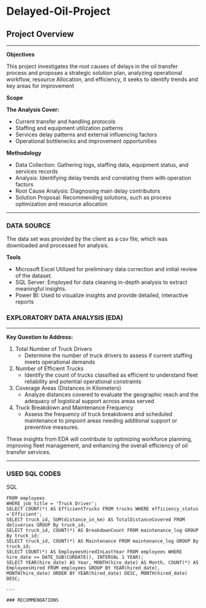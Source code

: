 # Delayed-Oil-Project

## Project Overview
---

**Objectives**

This project investigates the root causes of delays in the oil transfer process and proposes a strategic solution plan, analyzing operational workflow, resource Allocation, and efficiency, it seeks to identify trends and key areas for improvement 

**Scope**

**The Analysis Cover:**
  * Current transfer and handling protocols
  * Staffing and equipment utilization patterns
  * Services delay patterns and external influencing factors
  * Operational bottlenecks and improvement opportunities
  
**Methodology**
 - Data Collection: Gathering logs, staffing data, equipment status, and services records
 - Analysis: Identifying delay trends and correlating them with operation factors
 - Root Cause Analysis: Diagnosing main delay contributors
 - Solution Proposal: Recommending solutions, such as process optimization and resource allocation

---

### DATA SOURCE
The data set was provided by the client as a csv file, which was downloaded and processed for analysis.

**Tools**

- Microsoft Excel Utilized for preliminary data correction and initial review of the dataset.
- SQL Server: Employed for data cleaning in-depth analysis to extract meaningful insights.
- Power BI: Used to visualize insights and provide detailed, interactive reports

### EXPLORATORY DATA ANALYSIS (EDA)

---

**Key Question to Address:**
1. Total Number of Truck Drivers
   - Determine the number of truck drivers to assess if current staffing meets operational demands
2. Number of Efficient Trucks
   - Identify the count of trucks classified as efficient to understand fleet reliability and potential operational constraints
3. Coverage Areas (Distances in Kilometers)
   - Analyze distances covered to evaluate the geographic reach and the adequacy of logistical support across areas served
4. Truck Breakdown and Maintenance Frequency
   - Assess the frequency of truck breakdowns and scheduled maintenance to pinpoint areas needing additional support or preventive measures.

These insights from EDA will contribute to optimizing workforce planning, improving fleet management, and enhancing the overall efficiency of oil transfer services.

---

### USED SQL CODES

SQL
```SELECT COUNT(*) AS TotalTruckDrivers
FROM employees
WHERE job_title = 'Truck Driver';
SELECT COUNT(*) AS EfficientTrucks FROM trucks WHERE efficiency_status ='Efficient';
SELECT truck_id, SUM(distance_in_km) AS TotalDistanceCovered FROM deliveries GROUP By truck_id;
SELECT truck_id, COUNT(*) AS BreakdownCount FROM maintenance_log GROUP By truck_id;
SELECT truck_id, COUNT(*) AS Maintenance FROM maintenance_log GROUP By truck_id;
SELECT COUNT(*) AS EmployeesHiredInLastYear FROM employees WHERE hire_date >= DATE_SUB(CURDATE(), INTERVAL 1 YEAR);
SELECT YEAR(hire_date) AS Year, MONTH(hire_date) AS Month, COUNT(*) AS EmployeesHired FROM employees GROUP BY YEAR(hired_date), MONTH(hire_date) ORDER BY YEAR(hired_date) DESC, MONTH(hired_date) DESC;

---

### RECOMMENDATIONS

